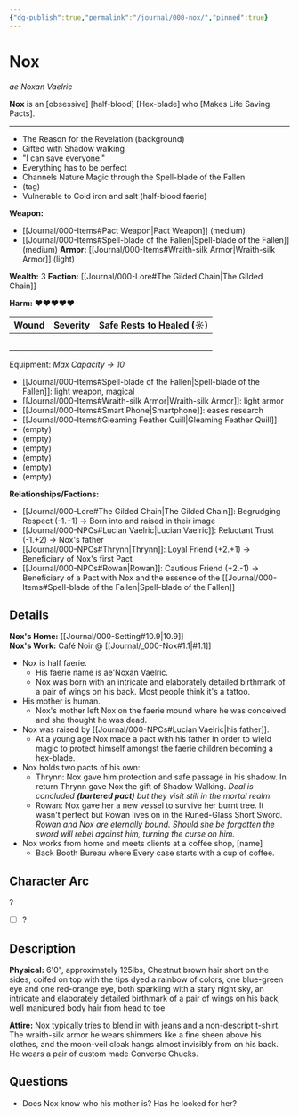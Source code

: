 ```yaml
---
{"dg-publish":true,"permalink":"/journal/000-nox/","pinned":true}
---
```


# Nox
_ae'Noxan Vaelric_

**Nox** is an \[obsessive] \[half-blood] \[Hex-blade] who \[Makes Life Saving Pacts].

***
* The Reason for the Revelation (background)
* Gifted with Shadow walking
* "I can save everyone."
* Everything has to be perfect
* Channels Nature Magic through the Spell-blade of the Fallen
* (tag)
* Vulnerable to Cold iron and salt (half-blood faerie)

**Weapon:**
* [[Journal/000-Items#Pact Weapon\|Pact Weapon]] (medium)
* [[Journal/000-Items#Spell-blade of the Fallen\|Spell-blade of the Fallen]] (medium)
**Armor:** [[Journal/000-Items#Wraith-silk Armor\|Wraith-silk Armor]] (light)

**Wealth:** 3
**Faction:** [[Journal/000-Lore#The Gilded Chain\|The Gilded Chain]]

**Harm:** ♥♥♥♥♥

| Wound | Severity | Safe Rests to Healed (☼) |
| ----- | -------- | ------------------------ |
|       |          |                          |
|       |          |                          |
|       |          |                          |
|       |          |                          |
|       |          |                          |

Equipment: _Max Capacity → 10_
* [[Journal/000-Items#Spell-blade of the Fallen\|Spell-blade of the Fallen]]: light weapon, magical
* [[Journal/000-Items#Wraith-silk Armor\|Wraith-silk Armor]]: light armor
* [[Journal/000-Items#Smart Phone\|Smartphone]]: eases research
* [[Journal/000-Items#Gleaming Feather Quill\|Gleaming Feather Quill]]
* (empty)
* (empty)
* (empty)
* (empty)
* (empty)
* (empty)

**Relationships/Factions:**
* [[Journal/000-Lore#The Gilded Chain\|The Gilded Chain]]: Begrudging Respect (-1.+1) → Born into and raised in their image
* [[Journal/000-NPCs#Lucian Vaelric\|Lucian Vaelric]]: Reluctant Trust (-1.+2) → Nox's father
* [[Journal/000-NPCs#Thrynn\|Thrynn]]: Loyal Friend (+2.+1)  → Beneficiary of Nox's first Pact
* [[Journal/000-NPCs#Rowan\|Rowan]]: Cautious Friend (+2.-1)  → Beneficiary of a Pact with Nox and the essence of the [[Journal/000-Items#Spell-blade of the Fallen\|Spell-blade of the Fallen]]

## Details

**Nox's Home:** [[Journal/000-Setting#10.9\|10.9]]  
**Nox's Work:** Café Noir @ [[Journal/_000-Nox#1.1\|#1.1]]  

* Nox is half faerie.
    * His faerie name is ae'Noxan Vaelric.
    * Nox was born with an intricate and elaborately detailed birthmark of a pair of wings on his back. Most people think it's a tattoo.
* His mother is human.
    * Nox's mother left Nox on the faerie mound where he was conceived and she thought he was dead.
* Nox was raised by [[Journal/000-NPCs#Lucian Vaelric\|his father]].
    * At a young age Nox made a pact with his father in order to wield magic to protect himself amongst the faerie children becoming a hex-blade.
* Nox holds two pacts of his own:
    * Thrynn: Nox gave him protection and safe passage in his shadow. In return Thrynn gave Nox the gift of Shadow Walking. _Deal is concluded **(bartered pact)** but they visit still in the mortal realm._
    * Rowan: Nox gave her a new vessel to survive her burnt tree. It wasn't perfect but Rowan lives on in the Runed-Glass Short Sword. _Rowan and Nox are eternally bound. Should she be forgotten the sword will rebel against him, turning the curse on him._
* Nox works from home and meets clients at a coffee shop, \[name]
    * Back Booth Bureau where Every case starts with a cup of coffee.

## Character Arc
?

- [ ] ?


## Description

**Physical:** 6'0", approximately 125lbs, Chestnut brown hair short on the sides, coifed on top with the tips dyed a rainbow of colors, one blue-green eye and one red-orange eye, both sparkling with a stary night sky, an intricate and elaborately detailed birthmark of a pair of wings on his back, well manicured body hair from head to toe

**Attire:**  Nox typically tries to blend in with jeans and a non-descript t-shirt. The wraith-silk armor he wears shimmers like a fine sheen above his clothes, and the moon-veil cloak hangs almost invisibly from on his back. He wears a pair of custom made Converse Chucks.

## Questions

* Does Nox know who his mother is? Has he looked for her?